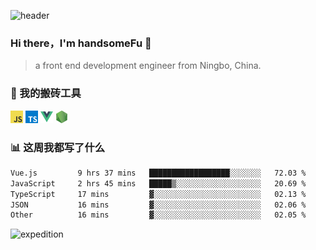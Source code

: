 ![header](https://raw.githubusercontent.com/fzq1998/fzq1998/master/header.png)

### Hi there，I'm handsomeFu 👋

> a front end development engineer from Ningbo, China.

### 🔧 我的搬砖工具
<code><img height="20" src="https://raw.githubusercontent.com/github/explore/80688e429a7d4ef2fca1e82350fe8e3517d3494d/topics/javascript/javascript.png" alt="javascript"></code>
<code><img height="20" src="https://raw.githubusercontent.com/github/explore/80688e429a7d4ef2fca1e82350fe8e3517d3494d/topics/typescript/typescript.png" alt="typescript"></code>
<code><img height="20" src="https://raw.githubusercontent.com/github/explore/80688e429a7d4ef2fca1e82350fe8e3517d3494d/topics/vue/vue.png" alt="vue"></code>
<code><img height="20" src="https://raw.githubusercontent.com/github/explore/80688e429a7d4ef2fca1e82350fe8e3517d3494d/topics/nodejs/nodejs.png" alt="nodejs"></code>



### 📊 这周我都写了什么
<!--START_SECTION:waka-->

```txt
Vue.js         9 hrs 37 mins   ██████████████████░░░░░░░   72.03 %
JavaScript     2 hrs 45 mins   █████▒░░░░░░░░░░░░░░░░░░░   20.69 %
TypeScript     17 mins         ▓░░░░░░░░░░░░░░░░░░░░░░░░   02.13 %
JSON           16 mins         ▓░░░░░░░░░░░░░░░░░░░░░░░░   02.06 %
Other          16 mins         ▓░░░░░░░░░░░░░░░░░░░░░░░░   02.05 %
```

<!--END_SECTION:waka-->


![expedition](https://raw.githubusercontent.com/fzq1998/fzq1998/master/expedition.gif)

